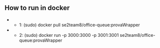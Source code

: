 ## How to run in docker
*  - 1: (sudo) docker pull se2team8/office-queue:provaWrapper
*  - 2: (sudo) docker run -p 3000:3000 -p 3001:3001 se2team8/office-queue:provaWrapper 
